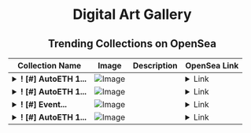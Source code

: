 <div align="center">

# Digital Art Gallery

## Trending Collections on OpenSea

| Collection Name                       | Image                                                                                     | Description                       | OpenSea Link                                                                                          |
|---------------------------------------|-------------------------------------------------------------------------------------------|-----------------------------------|--------------------------------------------------------------------------------------------------------|
| **<details><summary>! [#] AutoETH 1...</summary>! [#] AutoETH 1036</details>** | ![Image](https://i.seadn.io/s/raw/files/ac977321d724ca631647f25c7ac11320.png?w=500&auto=format?w=200&auto=format) |  | <details><summary>Link</summary>[! [#] AutoETH 1036](https://opensea.io/collection/autoeth-1036-1)</details> |
| **<details><summary>! [#] AutoETH 1...</summary>! [#] AutoETH 1035</details>** | ![Image](https://i.seadn.io/s/raw/files/caefdd7f2ff5e80e55615ee5185fdcec.png?w=500&auto=format?w=200&auto=format) |  | <details><summary>Link</summary>[! [#] AutoETH 1035](https://opensea.io/collection/autoeth-1035-1)</details> |
| **<details><summary>! [#]     Event...</summary>! [#]     EventQ.io</details>** | ![Image](https://i.seadn.io/s/raw/files/60a1e23f019b72fa0157d33cbf90ba84.png?w=500&auto=format?w=200&auto=format) |  | <details><summary>Link</summary>[! [#]     EventQ.io](https://opensea.io/collection/eventq-io-10)</details> |
| **<details><summary>! [#] AutoETH 1...</summary>! [#] AutoETH 1034</details>** | ![Image](https://i.seadn.io/s/raw/files/967f672e8a15355463a2846a0a3a6079.png?w=500&auto=format?w=200&auto=format) |  | <details><summary>Link</summary>[! [#] AutoETH 1034](https://opensea.io/collection/autoeth-1034-1)</details> |

</div>